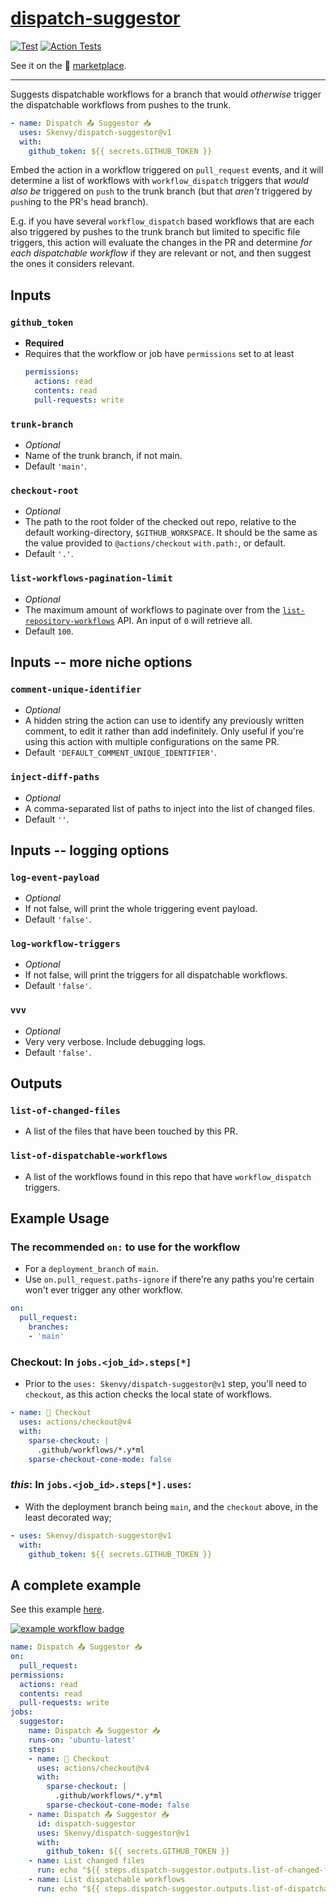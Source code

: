 # [dispatch-suggestor](https://github.com/Skenvy/dispatch-suggestor)
[![Test](https://github.com/Skenvy/dispatch-suggestor/actions/workflows/main.yaml/badge.svg?branch=main&event=push)](https://github.com/Skenvy/dispatch-suggestor/actions/workflows/main.yaml)
[![Action Tests](https://github.com/Skenvy/dispatch-suggestor/actions/workflows/action-test.yaml/badge.svg)](https://github.com/Skenvy/dispatch-suggestor/actions/workflows/action-test.yaml)

See it on the 🏪 [marketplace](https://github.com/marketplace/actions/dispatch-suggestor).

---

Suggests dispatchable workflows for a branch that would _otherwise_ trigger the dispatchable workflows from pushes to the trunk.
```yaml
- name: Dispatch 📤 Suggestor 📥
  uses: Skenvy/dispatch-suggestor@v1
  with:
    github_token: ${{ secrets.GITHUB_TOKEN }}
```
Embed the action in a workflow triggered on `pull_request` events, and it will determine a list of workflows with `workflow_dispatch` triggers that _would also be_ triggered on `push` to the trunk branch (but that _aren't_ triggered by `push`ing to the PR's head branch).

E.g. if you have several `workflow_dispatch` based workflows that are each also triggered by pushes to the trunk branch but limited to specific file triggers, this action will evaluate the changes in the PR and determine _for each dispatchable workflow_ if they are relevant or not, and then suggest the ones it considers relevant.

## Inputs
### `github_token`
* **Required**
* Requires that the workflow or job have `permissions` set to at least
  ```yaml
  permissions:
    actions: read
    contents: read
    pull-requests: write
  ```
### `trunk-branch`
* _Optional_
* Name of the trunk branch, if not main.
* Default `'main'`.
### `checkout-root`
* _Optional_
* The path to the root folder of the checked out repo, relative to the default working-directory, `$GITHUB_WORKSPACE`. It should be the same as the value provided to `@actions/checkout` `with.path:`, or default.
* Default `'.'`.
### `list-workflows-pagination-limit`
* _Optional_
* The maximum amount of workflows to paginate over from the [`list-repository-workflows`](https://docs.github.com/en/rest/actions/workflows?apiVersion=2022-11-28#list-repository-workflows) API. An input of `0` will retrieve all.
* Default `100`.

## Inputs -- more niche options
### `comment-unique-identifier`
* _Optional_
* A hidden string the action can use to identify any previously written comment, to edit it rather than add indefinitely. Only useful if you're using this action with multiple configurations on the same PR.
* Default `'DEFAULT_COMMENT_UNIQUE_IDENTIFIER'`.
### `inject-diff-paths`
* _Optional_
* A comma-separated list of paths to inject into the list of changed files.
* Default `''`.

## Inputs -- logging options
### `log-event-payload`
* _Optional_
* If not false, will print the whole triggering event payload.
* Default `'false'`.
### `log-workflow-triggers`
* _Optional_
* If not false, will print the triggers for all dispatchable workflows.
* Default `'false'`.
### `vvv`
* _Optional_
* Very very verbose. Include debugging logs.
* Default `'false'`.

## Outputs
### `list-of-changed-files`
* A list of the files that have been touched by this PR.
### `list-of-dispatchable-workflows`
* A list of the workflows found in this repo that have `workflow_dispatch` triggers.

## Example Usage
### The recommended `on:` to use for the workflow
* For a `deployment_branch` of `main`.
* Use `on.pull_request.paths-ignore` if there're any paths you're certain won't ever trigger any other workflow.
```yaml
on:
  pull_request:
    branches:
    - 'main'
```
### **Checkout:** In `jobs.<job_id>.steps[*]`
* Prior to the `uses: Skenvy/dispatch-suggestor@v1` step, you'll need to `checkout`, as this action checks the local state of workflows.
```yaml
- name: 🏁 Checkout
  uses: actions/checkout@v4
  with:
    sparse-checkout: |
      .github/workflows/*.y*ml
    sparse-checkout-cone-mode: false
```
### **_this_**: In `jobs.<job_id>.steps[*].uses`:
* With the deployment branch being `main`, and the `checkout` above, in the least decorated way;
```yaml
- uses: Skenvy/dispatch-suggestor@v1
  with:
    github_token: ${{ secrets.GITHUB_TOKEN }}
```

## A complete example
See this example [here](https://github.com/Skenvy/dispatch-suggestor/blob/main/.github/workflows/example.yml).

[![example workflow badge](https://github.com/Skenvy/dispatch-suggestor/actions/workflows/example.yml/badge.svg)](https://github.com/Skenvy/dispatch-suggestor/actions/workflows/example.yml)
```yaml
name: Dispatch 📤 Suggestor 📥
on:
  pull_request:
permissions:
  actions: read
  contents: read
  pull-requests: write
jobs:
  suggestor:
    name: Dispatch 📤 Suggestor 📥
    runs-on: 'ubuntu-latest'
    steps:
    - name: 🏁 Checkout
      uses: actions/checkout@v4
      with:
        sparse-checkout: |
          .github/workflows/*.y*ml
        sparse-checkout-cone-mode: false
    - name: Dispatch 📤 Suggestor 📥
      id: dispatch-suggestor
      uses: Skenvy/dispatch-suggestor@v1
      with:
        github_token: ${{ secrets.GITHUB_TOKEN }}
    - name: List changed files
      run: echo "${{ steps.dispatch-suggestor.outputs.list-of-changed-files }}"
    - name: List dispatchable workflows
      run: echo "${{ steps.dispatch-suggestor.outputs.list-of-dispatchable-workflows }}"
```
